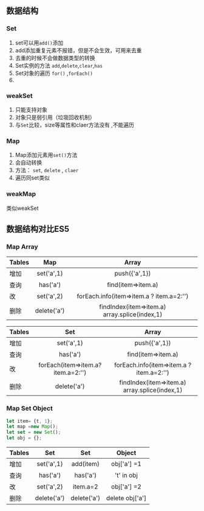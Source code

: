 ## 数据结构

### Set
1. set可以用`add()`添加
2. add添加重复元素不报错，但是不会生效，可用来去重
3. 去重的时候不会做数据类型的转换
4.  Set实例的方法  `add`,`delete`,`clear`,`has`
5. Set对象的遍历 `for()` ,`forEach()`
6. 
 
 ### weakSet
 1. 只能支持对象
 2. 对象只是弱引用（垃圾回收机制）
 3. 与`Set`比较，size等属性和claer方法没有 ,不能遍历
 
 ### Map
 1. Map添加元素用`set()`方法
 2. 会自动转换
 3. 方法： `set`, `delete` , `claer`
 4. 遍历同set类似
 
  ### weakMap
  类似weakSet 
  
  
  ## 数据结构对比ES5
  
  ### Map  Array
| Tables        | Map           | Array |
| ------------- |:-------------:|:-----:|
| 增加     | set('a',1)| push({'a',1}) |
| 查询      | has('a')|   find(item=>item.a) |
| 改       | set('a',2)      |    forEach.info(item=>item.a ? item.a=2:'')|
| 删除      | delete('a')|   findIndex(item=>item.a)  array.splice(index,1)|

| Tables        | Set           | Array |
| ------------- |:-------------:|:-----:|
| 增加     | set('a',1)| push({'a',1}) |
| 查询      | has('a')|   find(item=>item.a) |
| 改       | forEach(item=>item.a?item.a=2:'')      |    forEach.info(item=>item.a ? item.a=2:'') |
| 删除      | delete('a')|   findIndex(item=>item.a)  array.splice(index,1) |

### Map  Set  Object


```js
let item= {t, 1};
let map =new Map();
let set = new Set();
let obj = {};

```
| Tables        | Set           | Set   |     Object  |
| ------------- |:-------------:|:-----:|:-----------:|
| 增加          | set('a',1)|  add(item) |  obj['a'] =1 |
| 查询          | has('a')|   has('a') | 't' in obj |
| 改            | set('a',2)   |   item.a=2 |obj['a'] =2 |
| 删除          | delete('a')|  delete('a') | delete obj['a'] |



